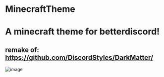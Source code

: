 # MinecraftTheme

# A minecraft theme for betterdiscord!
## remake of: https://github.com/DiscordStyles/DarkMatter/

![image](https://user-images.githubusercontent.com/100956266/187976202-dab0691f-7c73-4bf4-8494-465b76cfd502.png)

